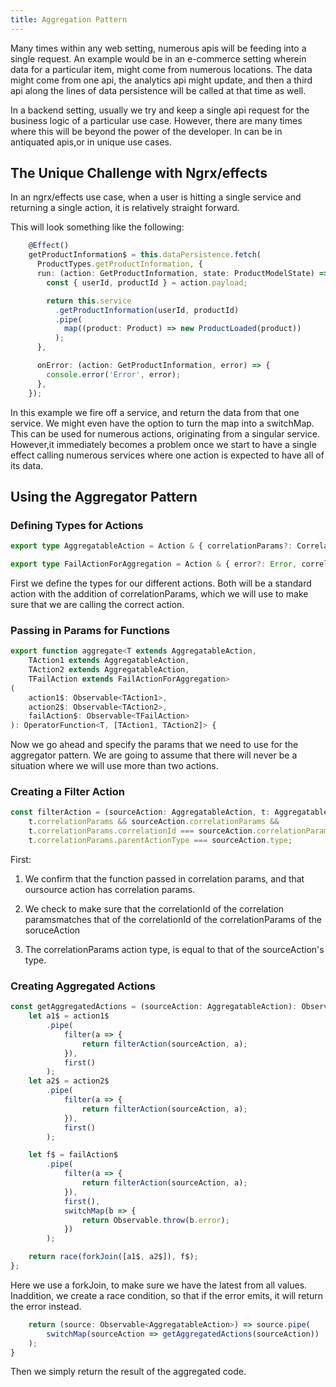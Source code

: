 ```yaml
---
title: Aggregation Pattern
---
```


Many times within any web setting, numerous apis will be feeding into a
single request. An example would be in an e-commerce setting wherein
data for a particular item, might come from numerous locations. The data
might come from one api, the analytics api might update, and then a
third api along the lines of data persistence will be called at that
time as well.

In a backend setting, usually we try and keep a single api request for
the business logic of a particular use case. However, there are many
times where this will be beyond the power of the developer. In can be in
antiquated apis,or in unique use cases.

 The Unique Challenge with Ngrx/effects
--------------------------------------

In an ngrx/effects use case, when a user is hitting a single service and
returning a single action, it is relatively straight forward.

This will look something like the following:

```typescript
    @Effect()
    getProductInformation$ = this.dataPersistence.fetch(
      ProductTypes.getProductInformation, {
      run: (action: GetProductInformation, state: ProductModelState) => {
        const { userId, productId } = action.payload;

        return this.service
          .getProductInformation(userId, productId)
          .pipe(
            map((product: Product) => new ProductLoaded(product))
          );
      },

      onError: (action: GetProductInformation, error) => {
        console.error('Error', error);
      },
    });
```   

In this example we fire off a service, and return the data from that one
service. We might even have the option to turn the map into a switchMap.
This can be used for numerous actions, originating from a singular
service. However,it immediately becomes a problem once we start to have
a single effect calling numerous services where one action is expected
to have all of its data.

Using the Aggregator Pattern
----------------------------

### Defining Types for Actions

```typescript
export type AggregatableAction = Action & { correlationParams?: CorrelationParams };

export type FailActionForAggregation = Action & { error?: Error, correlationParams?: CorrelationParams };
```

First we define the types for our different actions. Both will be a
standard action with the addition of correlationParams, which we will
use to make sure that we are calling the correct action.

### Passing in Params for Functions

```typescript
export function aggregate<T extends AggregatableAction,
    TAction1 extends AggregatableAction,
    TAction2 extends AggregatableAction,
    TFailAction extends FailActionForAggregation>
(
    action1$: Observable<TAction1>,
    action2$: Observable<TAction2>,
    failAction$: Observable<TFailAction>
): OperatorFunction<T, [TAction1, TAction2]> {
```

Now we go ahead and specify the params that we need to use for the
aggregator pattern. We are going to assume that there will never be a
situation where we will use more than two actions.

###  Creating a Filter Action 

```typescript
const filterAction = (sourceAction: AggregatableAction, t: AggregatableAction) =>
    t.correlationParams && sourceAction.correlationParams &&
    t.correlationParams.correlationId === sourceAction.correlationParams.correlationId &&
    t.correlationParams.parentActionType === sourceAction.type;
```

First:

1.  We confirm that the function passed in correlation params, and that
    oursource action has correlation params.

2.  We check to make sure that the correlationId of the correlation
    paramsmatches that of the correlationId of the correlationParams of
    the soruceAction

3.  The correlationParams action type, is equal to that of the
    sourceAction's type.

###  Creating Aggregated Actions 

```typescript
const getAggregatedActions = (sourceAction: AggregatableAction): Observable<[TAction1, TAction2]> => {
    let a1$ = action1$
        .pipe(
            filter(a => {
                return filterAction(sourceAction, a);
            }),
            first()
        );
    let a2$ = action2$
        .pipe(
            filter(a => {
                return filterAction(sourceAction, a);
            }),
            first()
        );

    let f$ = failAction$
        .pipe(
            filter(a => {
                return filterAction(sourceAction, a);
            }),
            first(),
            switchMap(b => {
                return Observable.throw(b.error);
            })
        );

    return race(forkJoin([a1$, a2$]), f$);
};
```

Here we use a forkJoin, to make sure we have the latest from all values.
Inaddition, we create a race condition, so that if the error emits, it
will return the error instead.

```typescript
    return (source: Observable<AggregatableAction>) => source.pipe(
        switchMap(sourceAction => getAggregatedActions(sourceAction))
    );
}
```

Then we simply return the result of the aggregated code.

